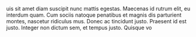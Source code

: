uis sit amet diam suscipit nunc mattis egestas. Maecenas id rutrum elit, eu interdum quam. Cum sociis natoque penatibus et magnis dis parturient montes, nascetur ridiculus mus. Donec ac tincidunt justo. Praesent id est justo. Integer non dictum sem, et tempus justo. Quisque vo